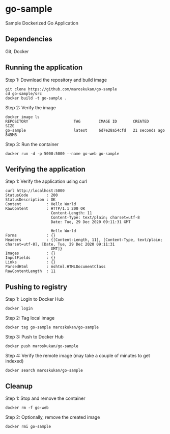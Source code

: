 # go-sample
Sample Dockerized Go Application 

## Dependencies

Git, Docker

## Running the application

Step 1: Download the repository and build image
```
git clone https://github.com/maroskukan/go-sample
cd go-sample/src
docker build -t go-sample .
```

Step 2: Verify the image
```
docker image ls
REPOSITORY                    TAG        IMAGE ID       CREATED          SIZE
go-sample                     latest     6d7e28a54cfd   21 seconds ago   845MB
```

Step 3: Run the container
```
docker run -d -p 5000:5000 --name go-web go-sample
```

## Verifying the application

Step 1: Verify the application using curl
```
curl http://localhost:5000
StatusCode        : 200
StatusDescription : OK
Content           : Hello World
RawContent        : HTTP/1.1 200 OK
                    Content-Length: 11
                    Content-Type: text/plain; charset=utf-8
                    Date: Tue, 29 Dec 2020 09:11:31 GMT

                    Hello World
Forms             : {}
Headers           : {[Content-Length, 11], [Content-Type, text/plain; charset=utf-8], [Date, Tue, 29 Dec 2020 09:11:31
                    GMT]}
Images            : {}
InputFields       : {}
Links             : {}
ParsedHtml        : mshtml.HTMLDocumentClass
RawContentLength  : 11
```

## Pushing to registry

Step 1: Login to Docker Hub
```
docker login
```

Step 2: Tag local image
```
docker tag go-sample maroskukan/go-sample
```

Step 3: Push to Docker Hub
```
docker push maroskukan/go-sample
```

Step 4: Verify the remote image (may take a couple of minutes to get indexed)
```
docker search maroskukan/go-sample
```

## Cleanup

Step 1: Stop and remove the container
```
docker rm -f go-web
```

Step 2: Optionally, remove the created image
```
docker rmi go-sample
```